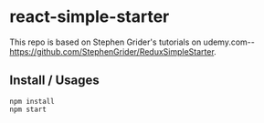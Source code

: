 # react-simple-starter

This repo is based on Stephen Grider's tutorials on udemy.com-- https://github.com/StephenGrider/ReduxSimpleStarter.

## Install / Usages
```
npm install
npm start
```
